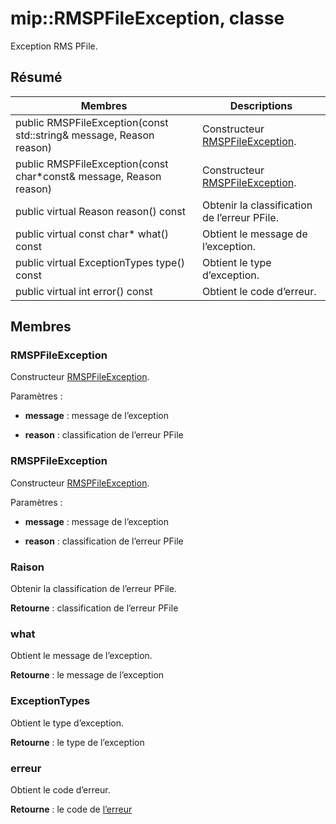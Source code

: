 # <a name="class-miprmspfileexception"></a>mip::RMSPFileException, classe 
Exception RMS PFile.
  
## <a name="summary"></a>Résumé
 Membres                        | Descriptions                                
--------------------------------|---------------------------------------------
 public RMSPFileException(const std::string& message, Reason reason)  |  Constructeur [RMSPFileException](class_mip_rmspfileexception.md).
 public RMSPFileException(const char*const& message, Reason reason)  |  Constructeur [RMSPFileException](class_mip_rmspfileexception.md).
 public virtual Reason reason() const  |  Obtenir la classification de l’erreur PFile.
 public virtual const char* what() const  |  Obtient le message de l’exception.
 public virtual ExceptionTypes type() const  |  Obtient le type d’exception.
 public virtual int error() const  |  Obtient le code d’erreur.
  
## <a name="members"></a>Membres
  
### <a name="rmspfileexception"></a>RMSPFileException
Constructeur [RMSPFileException](class_mip_rmspfileexception.md).

Paramètres :  
* **message** : message de l’exception 


* **reason** : classification de l’erreur PFile


  
### <a name="rmspfileexception"></a>RMSPFileException
Constructeur [RMSPFileException](class_mip_rmspfileexception.md).

Paramètres :  
* **message** : message de l’exception 


* **reason** : classification de l’erreur PFile


  
### <a name="reason"></a>Raison
Obtenir la classification de l’erreur PFile.

  
**Retourne** : classification de l’erreur PFile
  
### <a name="what"></a>what
Obtient le message de l’exception.

  
**Retourne** : le message de l’exception
  
### <a name="exceptiontypes"></a>ExceptionTypes
Obtient le type d’exception.

  
**Retourne** : le type de l’exception
  
### <a name="error"></a>erreur
Obtient le code d’erreur.

  
**Retourne** : le code de [l’erreur](class_mip_error.md)